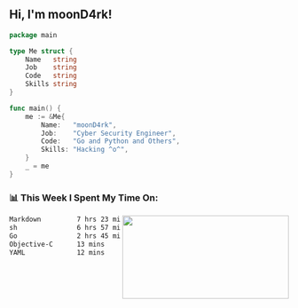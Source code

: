<h2> Hi, I'm moonD4rk!</h2>

```go
package main

type Me struct {
	Name   string
	Job    string
	Code   string
	Skills string
}

func main() {
	me := &Me{
		Name:   "moonD4rk",
		Job:    "Cyber Security Engineer",
		Code:   "Go and Python and Others",
		Skills: "Hacking ^o^",
	}
	_ = me
}
```

<h3>📊 This Week I Spent My Time On:</h3>
<img align='right' src="https://github-readme-stats.vercel.app/api?username=moond4rk&show_icons=true&theme=radical", width="300" height="150">

<!--START_SECTION:waka-->

```txt
Markdown         7 hrs 23 mins   ██████████▒░░░░░░░░░░░░░░   41.42 %
sh               6 hrs 57 mins   █████████▓░░░░░░░░░░░░░░░   39.02 %
Go               2 hrs 45 mins   ████░░░░░░░░░░░░░░░░░░░░░   15.51 %
Objective-C      13 mins         ▒░░░░░░░░░░░░░░░░░░░░░░░░   01.27 %
YAML             12 mins         ▒░░░░░░░░░░░░░░░░░░░░░░░░   01.17 %
```

<!--END_SECTION:waka-->


